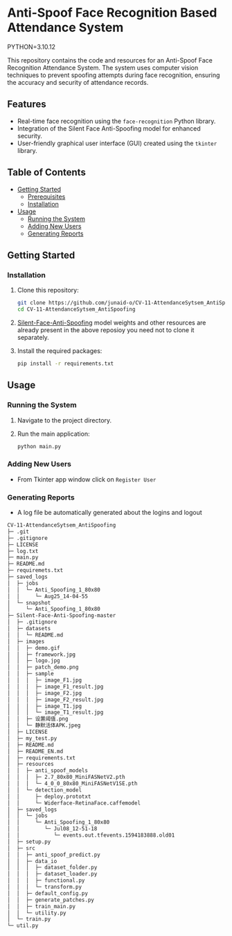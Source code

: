 # Anti-Spoof Face Recognition Based Attendance System

PYTHON=3.10.12

This repository contains the code and resources for an Anti-Spoof Face Recognition Attendance System. The system uses computer vision techniques to prevent spoofing attempts during face recognition, ensuring the accuracy and security of attendance records.

## Features

- Real-time face recognition using the `face-recognition` Python library.
- Integration of the Silent Face Anti-Spoofing model for enhanced security.
- User-friendly graphical user interface (GUI) created using the `tkinter` library.

## Table of Contents

- [Getting Started](#getting-started)
  - [Prerequisites](#prerequisites)
  - [Installation](#installation)
- [Usage](#usage)
  - [Running the System](#running-the-system)
  - [Adding New Users](#adding-new-users)
  - [Generating Reports](#generating-reports)

## Getting Started

### Installation

1. Clone this repository:

   ```bash
   git clone https://github.com/junaid-o/CV-11-AttendanceSytsem_AntiSpoofing.git
   cd CV-11-AttendanceSytsem_AntiSpoofing
   ```

2. [Silent-Face-Anti-Spoofing](https://github.com/minivision-ai/Silent-Face-Anti-Spoofing) model weights and other resources are already present in the above reposioy you need not to clone it separately.

3. Install the required packages:

   ```bash
   pip install -r requirements.txt
   ```

## Usage

### Running the System

1. Navigate to the project directory.

2. Run the main application:

   ```bash
   python main.py
   ```

### Adding New Users

- From Tkinter app window click on `Register User`

### Generating Reports

- A log file be automatically generated about the logins and logout

```bash
CV-11-AttendanceSytsem_AntiSpoofing
├─ .git
├─ .gitignore
├─ LICENSE
├─ log.txt
├─ main.py
├─ README.md
├─ requiremets.txt
├─ saved_logs
│  ├─ jobs
│  │  └─ Anti_Spoofing_1_80x80
│  │     └─ Aug25_14-04-55
│  └─ snapshot
│     └─ Anti_Spoofing_1_80x80
├─ Silent-Face-Anti-Spoofing-master
│  ├─ .gitignore
│  ├─ datasets
│  │  └─ README.md
│  ├─ images
│  │  ├─ demo.gif
│  │  ├─ framework.jpg
│  │  ├─ logo.jpg
│  │  ├─ patch_demo.png
│  │  ├─ sample
│  │  │  ├─ image_F1.jpg
│  │  │  ├─ image_F1_result.jpg
│  │  │  ├─ image_F2.jpg
│  │  │  ├─ image_F2_result.jpg
│  │  │  ├─ image_T1.jpg
│  │  │  └─ image_T1_result.jpg
│  │  ├─ 设置阈值.png
│  │  └─ 静默活体APK.jpeg
│  ├─ LICENSE
│  ├─ my_test.py
│  ├─ README.md
│  ├─ README_EN.md
│  ├─ requirements.txt
│  ├─ resources
│  │  ├─ anti_spoof_models
│  │  │  ├─ 2.7_80x80_MiniFASNetV2.pth
│  │  │  └─ 4_0_0_80x80_MiniFASNetV1SE.pth
│  │  └─ detection_model
│  │     ├─ deploy.prototxt
│  │     └─ Widerface-RetinaFace.caffemodel
│  ├─ saved_logs
│  │  └─ jobs
│  │     └─ Anti_Spoofing_1_80x80
│  │        └─ Jul08_12-51-18
│  │           └─ events.out.tfevents.1594183888.old01
│  ├─ setup.py
│  ├─ src
│  │  ├─ anti_spoof_predict.py
│  │  ├─ data_io
│  │  │  ├─ dataset_folder.py
│  │  │  ├─ dataset_loader.py
│  │  │  ├─ functional.py
│  │  │  └─ transform.py
│  │  ├─ default_config.py
│  │  ├─ generate_patches.py
│  │  ├─ train_main.py
│  │  └─ utility.py
│  └─ train.py
└─ util.py

```